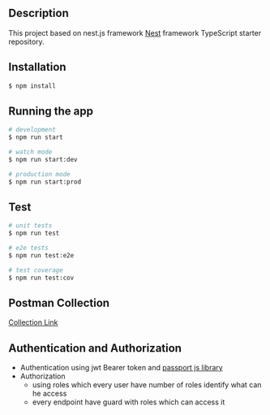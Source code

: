 ## Description
This project based on nest.js framework
[Nest](https://github.com/nestjs/nest) framework TypeScript starter repository.

## Installation

```bash
$ npm install
```

## Running the app

```bash
# development
$ npm run start

# watch mode
$ npm run start:dev

# production mode
$ npm run start:prod
```

## Test

```bash
# unit tests
$ npm run test

# e2e tests
$ npm run test:e2e

# test coverage
$ npm run test:cov
```

## Postman Collection
[Collection Link](https://postman.com/collections/60cff4fe3065ccb88e60)

## Authentication and Authorization
- Authentication using jwt Bearer token and [passport js library](https://passportjs.org) 
- Authorization
  - using roles which every user have number of roles identify what can he access
  - every endpoint have guard with roles which can access it



